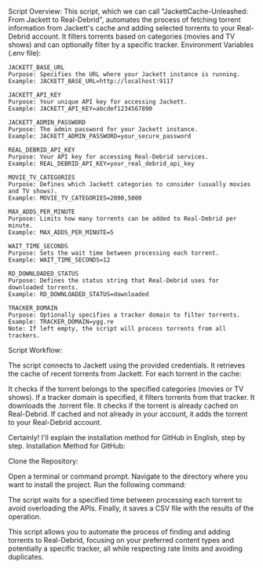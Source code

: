 Script Overview:
This script, which we can call "JackettCache-Unleashed: From Jackett to Real-Debrid", automates the process of fetching torrent information from Jackett's cache and adding selected torrents to your Real-Debrid account. It filters torrents based on categories (movies and TV shows) and can optionally filter by a specific tracker.
Environment Variables (.env file):

```
JACKETT_BASE_URL
Purpose: Specifies the URL where your Jackett instance is running.
Example: JACKETT_BASE_URL=http://localhost:9117

JACKETT_API_KEY
Purpose: Your unique API key for accessing Jackett.
Example: JACKETT_API_KEY=abcdef1234567890

JACKETT_ADMIN_PASSWORD
Purpose: The admin password for your Jackett instance.
Example: JACKETT_ADMIN_PASSWORD=your_secure_password

REAL_DEBRID_API_KEY
Purpose: Your API key for accessing Real-Debrid services.
Example: REAL_DEBRID_API_KEY=your_real_debrid_api_key

MOVIE_TV_CATEGORIES
Purpose: Defines which Jackett categories to consider (usually movies and TV shows).
Example: MOVIE_TV_CATEGORIES=2000,5000

MAX_ADDS_PER_MINUTE
Purpose: Limits how many torrents can be added to Real-Debrid per minute.
Example: MAX_ADDS_PER_MINUTE=5

WAIT_TIME_SECONDS
Purpose: Sets the wait time between processing each torrent.
Example: WAIT_TIME_SECONDS=12

RD_DOWNLOADED_STATUS
Purpose: Defines the status string that Real-Debrid uses for downloaded torrents.
Example: RD_DOWNLOADED_STATUS=downloaded

TRACKER_DOMAIN
Purpose: Optionally specifies a tracker domain to filter torrents.
Example: TRACKER_DOMAIN=ygg.re
Note: If left empty, the script will process torrents from all trackers.
```

Script Workflow:

The script connects to Jackett using the provided credentials.
It retrieves the cache of recent torrents from Jackett.
For each torrent in the cache:

It checks if the torrent belongs to the specified categories (movies or TV shows).
If a tracker domain is specified, it filters torrents from that tracker.
It downloads the .torrent file.
It checks if the torrent is already cached on Real-Debrid.
If cached and not already in your account, it adds the torrent to your Real-Debrid account.


Certainly! I'll explain the installation method for GitHub in English, step by step.
Installation Method for GitHub:

Clone the Repository:

Open a terminal or command prompt.
Navigate to the directory where you want to install the project.
Run the following command:


The script waits for a specified time between processing each torrent to avoid overloading the APIs.
Finally, it saves a CSV file with the results of the operation.

This script allows you to automate the process of finding and adding torrents to Real-Debrid, focusing on your preferred content types and potentially a specific tracker, all while respecting rate limits and avoiding duplicates.
